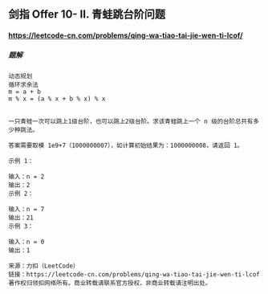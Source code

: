 ## 剑指 Offer 10- II. 青蛙跳台阶问题

#### https://leetcode-cn.com/problems/qing-wa-tiao-tai-jie-wen-ti-lcof/
##### 题解
```
动态规划 
循环求余法
m = a + b
m % x = (a % x + b % x) % x
```

```

一只青蛙一次可以跳上1级台阶，也可以跳上2级台阶。求该青蛙跳上一个 n 级的台阶总共有多少种跳法。

答案需要取模 1e9+7（1000000007），如计算初始结果为：1000000008，请返回 1。

示例 1：

输入：n = 2
输出：2
示例 2：

输入：n = 7
输出：21
示例 3：

输入：n = 0
输出：1

来源：力扣（LeetCode）
链接：https://leetcode-cn.com/problems/qing-wa-tiao-tai-jie-wen-ti-lcof
著作权归领扣网络所有。商业转载请联系官方授权，非商业转载请注明出处。
```

